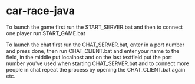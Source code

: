 # car-race-java

To launch the game first run the START_SERVER.bat and then to connect one player run START_GAME.bat


To launch the chat first run the CHAT_SERVER.bat, enter in a port number and press done, then run CHAT_CLIENT.bat and enter your name to the field, in the middle put localhost and on the last textfield put the port number you've used when starting CHAT_SERVER.bat and to connect more people in chat repeat the process by opening the CHAT_CLIENT.bat again etc.
